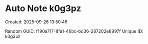 ﻿# Auto Note k0g3pz
Created: 2025-09-26 13:50:46

Random GUID: f190a717-8fa1-46bc-bd36-287202e8997f
Unique ID: k0g3pz
